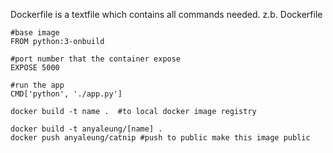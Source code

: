 Dockerfile is a textfile which contains all commands needed.
z.b.
Dockerfile
```
#base image
FROM python:3-onbuild

#port number that the container expose
EXPOSE 5000

#run the app
CMD['python', './app.py']
```

```
docker build -t name .  #to local docker image registry

docker build -t anyaleung/[name] .
docker push anyaleung/catnip #push to public make this image public
```
